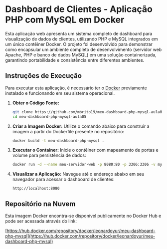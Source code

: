 # Dashboard de Clientes - Aplicação PHP com MySQL em Docker

Esta aplicação web apresenta um sistema completo de dashboard para visualização de dados de clientes, utilizando PHP e MySQL integrados em um único contêiner Docker. O projeto foi desenvolvido para demonstrar como encapsular um ambiente completo de desenvolvimento (servidor web Apache, PHP e banco de dados MySQL) em uma solução containerizada, garantindo portabilidade e consistência entre diferentes ambientes.

## Instruções de Execução

Para executar esta aplicação, é necessário ter o [Docker](https://www.docker.com/get-started) previamente instalado e funcionando em seu sistema operacional.

1.  **Obter o Código Fonte:**
    ```bash
    git clone https://github.com/mbrito19/meu-dashboard-php-mysql-aula05.git
    cd meu-dashboard-php-mysql-aula05
    ```

2.  **Criar a Imagem Docker:**
    Utilize o comando abaixo para construir a imagem a partir do Dockerfile presente no repositório:
    ```bash
    docker build -t meu-dashboard-php-mysql .
    ```

3.  **Executar o Container:**
    Inicie o contêiner com mapeamento de portas e volume para persistência de dados:
    ```bash
    docker run -d --name meu-servidor-web -p 8080:80 -p 3306:3306 -v mysql_data:/var/lib/mysql meu-dashboard-php-mysql
    ```

4.  **Visualizar a Aplicação:**
    Navegue até o endereço abaixo em seu navegador para acessar o dashboard de clientes:
    ```
    http://localhost:8080
    ```

## Repositório na Nuvem

Esta imagem Docker encontra-se disponível publicamente no Docker Hub e pode ser acessada através do link:

[https://hub.docker.com/repository/docker/leonardoyur/meu-dashboard-php-mysql](https://hub.docker.com/repository/docker/leonardoyur/meu-dashboard-php-mysql)